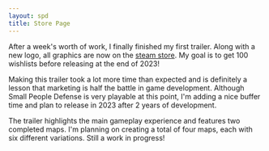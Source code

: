 ```yaml
---
layout: spd
title: Store Page
---
```


After a week's worth of work, I finally finished my first trailer. Along with a new logo, all graphics are now on the [steam store](https://store.steampowered.com/app/2239870/). My goal is to get 100 wishlists before releasing at the end of 2023!

Making this trailer took a lot more time than expected and is definitely a lesson that marketing is half the battle in game development. Although Small People Defense is very playable at this point, I'm adding a nice buffer time and plan to release in 2023 after 2 years of development.

The trailer highlights the main gameplay experience and features two completed maps. I'm planning on creating a total of four maps, each with six different variations. Still a work in progress!


